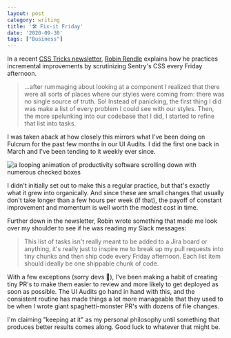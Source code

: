 ```yaml
---
layout: post
category: writing
title: '🛠 Fix-it Friday'
date: '2020-09-30'
tags: ["Business"]
---
```


In a recent [CSS Tricks newsletter](https://css-tricks.com/newsletter/217-small-changes-in-the-right-direction/), [Robin Rendle](https://twitter.com/robinrendle) explains how he practices incremental improvements by scrutinizing Sentry's CSS every Friday afternoon.

> ...after rummaging about looking at a component I realized that there were all sorts of places where our styles were coming from: there was no single source of truth. So! Instead of panicking, the first thing I did was make a list of every problem I could see with our styles. Then, the more spelunking into our codebase that I did, I started to refine that list into tasks.

<!--more-->

I was taken aback at how closely this mirrors what I've been doing on Fulcrum for the past few months in our UI Audits. I did the first one back in March and I've been tending to it weekly ever since. 

![a looping animation of productivity software scrolling down with numerous checked boxes](https://campbell17.s3.amazonaws.com/posts/ui-audits.gif)

I didn't initially set out to make this a regular practice, but that's exactly what it grew into organically. And since these are small changes that usually don't take longer than a few hours per week (if that), the payoff of constant improvement and momentum is well worth the modest cost in time.

Further down in the newsletter, Robin wrote something that made me look over my shoulder to see if he was reading my Slack messages:

> This list of tasks isn't really meant to be added to a Jira board or anything, it's really just to inspire me to break up my pull requests into tiny chunks and then ship code every Friday afternoon. Each list item should ideally be one shippable chunk of code.

With a few exceptions (sorry devs 😬), I've been making a habit of creating tiny PR's to make them easier to review and more likely to get deployed as soon as possible. The UI Audits go hand in hand with this, and the consistent routine has made things a lot more manageable that they used to be when I wrote giant spaghetti-monster PR's with dozens of file changes.

I'm claiming "keeping at it" as my personal philosophy until something that produces better results comes along. Good luck to whatever that might be.

